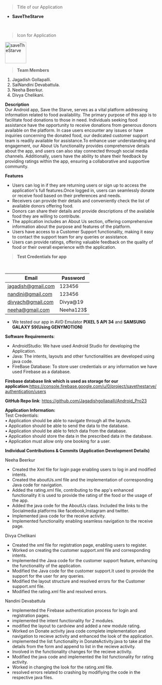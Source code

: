 > Title of our Application
- **SaveTheStarve**
  
<br>

> Icon for Application
  <image src="https://github.com/Jagadishgollapalli/Android_Pro23/assets/77227327/0a868193-c553-4d12-bb30-452b416f8839" style="width:70px; height:70px" alt="saveTheStarve">
<br>

> **Team Members**

1. Jagadish Gollapalli.<br>
2. SaiNandini Devabattula.<br>
3. Neeha Beerkur.<br>
4. Divya Chelikani.<br>

**Description** <br>
Our Android app, Save the Starve, serves as a vital platform addressing information related to food availability. The primary purpose of this app is to facilitate food donations to those in need. Individuals seeking food assistance have the opportunity to receive donations from generous donors available on the platform. In case users encounter any issues or have inquiries concerning the donated food, our dedicated customer support team is readily available for assistance.To enhance user understanding and engagement, our About Us functionality provides comprehensive details about the app, and users can also stay connected through social media channels. Additionally, users have the ability to share their feedback by providing ratings within the app, ensuring a collaborative and supportive community.

**Features**
- Users can log in if they are returning users or sign up to access the application's full features.Once logged in, users can seamlessly donate 
  or receive food based on their preferences and needs.<br>
- Receivers can provide their details and conveniently check the list of available donors offering food.<br>
- Donors can share their details and provide descriptions of the available food they are willing to contribute.<br>
- The application includes an About Us section, offering comprehensive information about the purpose and features of the platform.<br>
- Users have access to a Customer Support functionality, making it easy to contact the support team for any queries or assistance.<br>
- Users can provide ratings, offering valuable feedback on the quality of food or their overall experience with the application.<br>

> **Test Credentials for app**
<br>

| Email               | Password |
|---------------------|----------|
| jagadish@gmail.com  | 123456   |
| nandini@gmail.com   | 123456   |
| divyach@gmail.com   | Divya@19 |
| neeha@gmail.com     | Neeha123$|

- We tested our app in AVD Emulator **PIXEL 5 API 34** and **SAMSUNG GALAXY S9(Using GENYMOTION)**

 **Software Requirements**:<br>
- AndroidStudio: We have used Android Studio for developing the Application.<br>
- Java: The intents, layouts and other functionalities are developed using java code.<br>
- FireBase Database: To store user credentials or any information we have used Firebase as a database.<br>

  
**Firebase database link which is used as storage for our application**:https://console.firebase.google.com/u/0/project/savethestarve/authentication/users

**GitHub Repo link**: https://github.com/Jagadishgollapalli/Android_Pro23

**Application Information:** <br>
Test Credentials:<br>
•	Application should be able to navigate through all the layouts.<br>
•	Application should be able to send the data to the database.<br>
•	Application should be able to fetch data from the database.<br>
•	Application should store the data in the prescribed data in the database.<br>
•	Application must allow only one booking for a user.<br>

  **Individual Contributions & Commits (Application Development Details)** <br>
  
  Neeha Beerkur
  - Created the Xml file for login page enabling users to log in and modified intents. 
  - Created the aboutUs.xml file and the implementation of corresponding Java code for navigation.
  - Added the rating.xml file, contributing to the app's enhanced functionality it is used to provide the rating of the food or the usage of the 
    app.
  - Added the java code for the AboutUs class. Included the links to the Socialmedia platforms like facebook,Instagram and twitter.
  - Implemented java code for the receive activity.
  - Implemented functionality enabling seamless navigation to the receive page.

 Divya Chelikani
  -  Created the xml file for registration page, enabling users to register.<br>
  -  Worked on creating the customer support.xml file and corresponding intents.<br>
  -  Implemented the Java code for the customer support feature, enhancing the functionality of the application.<br>
  -  Modified the Java code for the customer support.It used to provide the support for the user for any queries.<br>
  -  Modified the layout structure and resolved errors for the Customer support.xml file.<br>
  -  Modified the rating.xml file and resolved errors.

 Nandini Devabattula
  -  Implemented the Firebase authentication process for login and registration pages.<br>
  -  implemented the intent functionality for 2 modules. <br>
  -  modified the layout to cardview and added a new module rating.
  -  Worked on Donate activity java code complete implementation and navigation to recieve activity and enhanced the look of the application.<br>
  -  implemented the list functionality in DonateActivity.java to take all the details from the form and append to list in the recieve activity. <br>
  -  Involved in the functionality changes for the recieve activity.<br>
  -  Modified the java code and implemented the list functionality for rating activity.<br>
  -  Worked in changing the look for the rating.xml file.<br>
  -  resolved errors related to crashing by modifiying the code in the respective java files.
  

  

